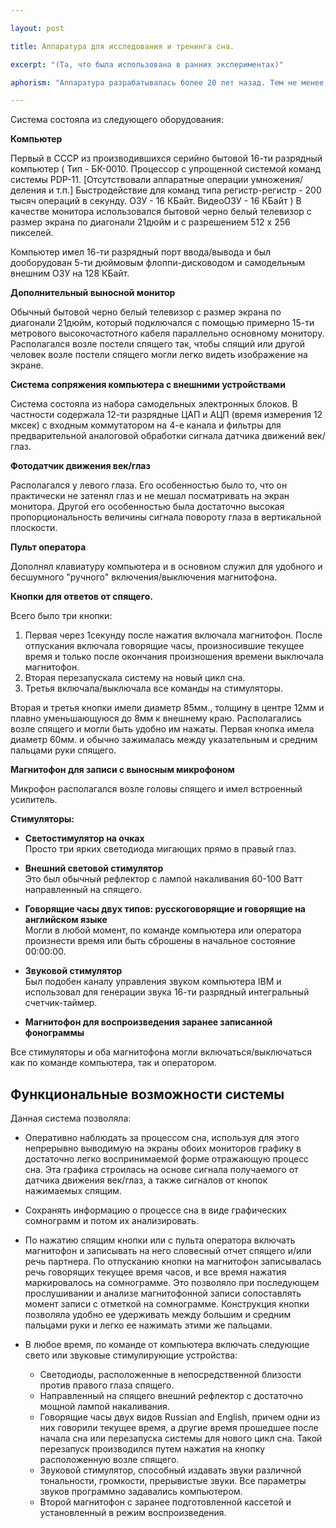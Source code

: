 ```yaml
---

layout: post

title: Аппаратура для исследования и тренинга сна.

excerpt: "(Та, что была использована в ранних экспериментах)"

aphorism: "Аппаратура разрабатывалась более 20 лет назад. Тем не менее, несмотря на архаичность реализации отдельных элементов, подход и суть актуальны до сих пор"

---
```


Система состояла из следующего оборудования:

 **Компьютер**
	
Первый в СССР из производившихся серийно бытовой 16-ти разрядный компьютер ( Тип - БК-0010. Процессор с упрощенной системой команд системы PDP-11. [Отсутствовали аппаратные операции умножения/деления и т.п.] Быстродействие для команд типа регистр-регистр - 200 тысяч операций в секунду. ОЗУ - 16 КБайт. ВидеоОЗУ - 16 КБайт ) В качестве монитора использовался бытовой черно белый телевизор с размер экрана по диагонали 21дюйм и с разрешением 512 х 256 пикселей.

Компьютер имел 16-ти разрядный порт ввода/вывода и был дооборудован 5-ти дюймовым флоппи-дисководом и самодельным внешним ОЗУ на 128 КБайт. 

**Дополнительный выносной монитор**
 
Обычный бытовой черно белый телевизор с размер экрана по диагонали 21дюйм, который подключался с помощью примерно 15-ти метрового высокочастотного кабеля параллельно основному монитору. Располагался возле постели спящего так, чтобы спящий или другой человек возле постели спящего могли легко видеть изображение на экране.

**Система сопряжения компьютера с внешними устройствами** 

Система состояла из набора самодельных электронных блоков. В частности содержала 12-ти разрядные ЦАП и АЦП (время измерения 12 мксек) с входным коммутатором на 4-е канала и фильтры для предварительной аналоговой обработки сигнала датчика движений век/глаз.

**Фотодатчик движения век/глаз** 

Располагался у левого глаза. Его особенностью было то, что он практически не затенял глаз и не мешал посматривать на экран монитора. Другой его особенностью была достаточно высокая пропорциональность величины сигнала повороту глаза в вертикальной плоскости.

**Пульт оператора** 

Дополнял клавиатуру компьютера и в основном служил для удобного и бесшумного "ручного" включения/выключения магнитофона.

**Кнопки для ответов от спящего.** 

Всего было три кнопки:
1. Первая через 1секунду после нажатия включала магнитофон. После отпускания включала говорящие часы, произносившие текущее время и только после окончания произношения времени выключала магнитофон.
2. Вторая перезапускала систему на новый цикл сна.
3. Третья включала/выключала все команды на стимуляторы.

Вторая и третья кнопки имели диаметр 85мм., толщину в центре 12мм и плавно уменьшающуюся до 8мм к внешнему краю. Располагались возле спящего и могли быть удобно им нажаты. Первая кнопка имела диаметр 60мм. и обычно зажималась между указательным и средним пальцами руки спящего.

**Магнитофон для записи с выносным микрофоном** 

Микрофон располагался возле головы спящего и имел встроенный усилитель.

**Стимуляторы:**

+ **Светостимулятор на очках**      
Просто три ярких светодиода мигающих прямо в правый глаз.

+ **Внешний световой стимулятор**      
Это был обычный рефлектор с лампой накаливания 60-100 Ватт направленный на спящего.

+ **Говорящие часы двух типов: русскоговорящие и говорящие на английском языке**     
Могли в любой момент, по команде компьютера или оператора произнести время или быть сброшены в начальное состояние 00:00:00.

+ **Звуковой стимулятор**       
Был подобен каналу управления звуком компьютера IBM и использовал для генерации звука 16-ти разрядный интегральный счетчик-таймер.

+ **Магнитофон для воспроизведения заранее записанной фонограммы**

Все стимуляторы и оба магнитофона могли включаться/выключаться как по команде компьютера, так и оператором.

## Функциональные возможности системы

Данная система позволяла:

+ Оперативно наблюдать за процессом сна, используя для этого непрерывно выводимую на экраны обоих мониторов графику в достаточно легко воспринимаемой форме отражающую процесс сна. Эта графика строилась на основе сигнала получаемого от датчика движения век/глаз, а также сигналов от кнопок нажимаемых спящим.

+ Сохранять информацию о процессе сна в виде графических сомнограмм и потом их анализировать.

+ По нажатию спящим кнопки или с пульта оператора включать магнитофон и записывать на него словесный отчет спящего и/или речь партнера. По отпусканию кнопки на магнитофон записывалась речь говорящих текущее время часов, и все время нажатия маркировалось на сомнограмме. Это позволяло при последующем прослушивании и анализе магнитофонной записи сопоставлять момент записи с отметкой на сомнограмме. Конструкция кнопки позволяла удобно ее удерживать между большим и средним пальцами руки и легко ее нажимать этими же пальцами.

+ В любое время, по команде от компьютера включать следующие свето или звуковые стимулирующие устройства:
	+ Светодиоды, расположенные в непосредственной близости против правого глаза спящего.
	+ Направленный на спящего внешний рефлектор с достаточно мощной лампой накаливания.
	+ Говорящие часы двух видов Russian and English, причем одни из них говорили текущее время, а другие время прошедшее после начала сна или перезапуска системы для нового цикл сна. Такой перезапуск производился путем нажатия на кнопку расположенную возле спящего.
	+ Звуковой стимулятор, способный издавать звуки различной тональности, громкости, прерывистые звуки. Все параметры звуков программно задавались компьютером.
	+ Второй магнитофон с заранее подготовленной кассетой и установленный в режим воспроизведения.



